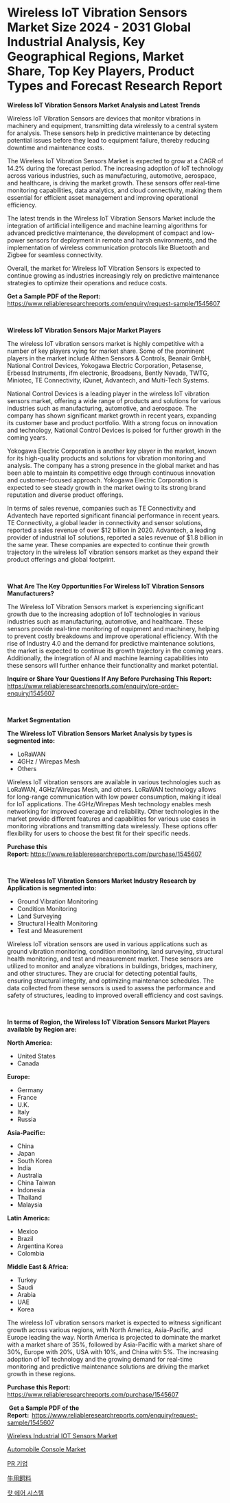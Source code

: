 <p><h1>Wireless IoT Vibration Sensors Market Size 2024 - 2031 Global Industrial Analysis, Key Geographical Regions, Market Share, Top Key Players, Product Types and Forecast Research Report</h1></p><p><strong>Wireless IoT Vibration Sensors Market Analysis and Latest Trends</strong></p>
<p><p>Wireless IoT Vibration Sensors are devices that monitor vibrations in machinery and equipment, transmitting data wirelessly to a central system for analysis. These sensors help in predictive maintenance by detecting potential issues before they lead to equipment failure, thereby reducing downtime and maintenance costs.</p><p>The Wireless IoT Vibration Sensors Market is expected to grow at a CAGR of 14.2% during the forecast period. The increasing adoption of IoT technology across various industries, such as manufacturing, automotive, aerospace, and healthcare, is driving the market growth. These sensors offer real-time monitoring capabilities, data analytics, and cloud connectivity, making them essential for efficient asset management and improving operational efficiency.</p><p>The latest trends in the Wireless IoT Vibration Sensors Market include the integration of artificial intelligence and machine learning algorithms for advanced predictive maintenance, the development of compact and low-power sensors for deployment in remote and harsh environments, and the implementation of wireless communication protocols like Bluetooth and Zigbee for seamless connectivity.</p><p>Overall, the market for Wireless IoT Vibration Sensors is expected to continue growing as industries increasingly rely on predictive maintenance strategies to optimize their operations and reduce costs.</p></p>
<p><strong>Get a Sample PDF of the Report:&nbsp;</strong> <a href="https://www.reliableresearchreports.com/enquiry/request-sample/1545607">https://www.reliableresearchreports.com/enquiry/request-sample/1545607</a></p>
<p>&nbsp;</p>
<p><strong>Wireless IoT Vibration Sensors Major Market Players</strong></p>
<p><p>The wireless IoT vibration sensors market is highly competitive with a number of key players vying for market share. Some of the prominent players in the market include Althen Sensors & Controls, Beanair GmbH, National Control Devices, Yokogawa Electric Corporation, Petasense, Erbessd Instruments, ifm electronic, Broadsens, Bently Nevada, TWTG, Miniotec, TE Connectivity, iQunet, Advantech, and Multi-Tech Systems.</p><p>National Control Devices is a leading player in the wireless IoT vibration sensors market, offering a wide range of products and solutions for various industries such as manufacturing, automotive, and aerospace. The company has shown significant market growth in recent years, expanding its customer base and product portfolio. With a strong focus on innovation and technology, National Control Devices is poised for further growth in the coming years.</p><p>Yokogawa Electric Corporation is another key player in the market, known for its high-quality products and solutions for vibration monitoring and analysis. The company has a strong presence in the global market and has been able to maintain its competitive edge through continuous innovation and customer-focused approach. Yokogawa Electric Corporation is expected to see steady growth in the market owing to its strong brand reputation and diverse product offerings.</p><p>In terms of sales revenue, companies such as TE Connectivity and Advantech have reported significant financial performance in recent years. TE Connectivity, a global leader in connectivity and sensor solutions, reported a sales revenue of over $12 billion in 2020. Advantech, a leading provider of industrial IoT solutions, reported a sales revenue of $1.8 billion in the same year. These companies are expected to continue their growth trajectory in the wireless IoT vibration sensors market as they expand their product offerings and global footprint.</p></p>
<p>&nbsp;</p>
<p><strong>What Are The Key Opportunities For Wireless IoT Vibration Sensors Manufacturers?</strong></p>
<p><p>The Wireless IoT Vibration Sensors market is experiencing significant growth due to the increasing adoption of IoT technologies in various industries such as manufacturing, automotive, and healthcare. These sensors provide real-time monitoring of equipment and machinery, helping to prevent costly breakdowns and improve operational efficiency. With the rise of Industry 4.0 and the demand for predictive maintenance solutions, the market is expected to continue its growth trajectory in the coming years. Additionally, the integration of AI and machine learning capabilities into these sensors will further enhance their functionality and market potential.</p></p>
<p><strong>Inquire or Share Your Questions If Any Before Purchasing This Report:</strong> <a href="https://www.reliableresearchreports.com/enquiry/pre-order-enquiry/1545607">https://www.reliableresearchreports.com/enquiry/pre-order-enquiry/1545607</a></p>
<p>&nbsp;</p>
<p><strong>Market Segmentation</strong></p>
<p><strong>The Wireless IoT Vibration Sensors Market Analysis by types is segmented into:</strong></p>
<p><ul><li>LoRaWAN</li><li>4GHz / Wirepas Mesh</li><li>Others</li></ul></p>
<p><p>Wireless IoT vibration sensors are available in various technologies such as LoRaWAN, 4GHz/Wirepas Mesh, and others. LoRaWAN technology allows for long-range communication with low power consumption, making it ideal for IoT applications. The 4GHz/Wirepas Mesh technology enables mesh networking for improved coverage and reliability. Other technologies in the market provide different features and capabilities for various use cases in monitoring vibrations and transmitting data wirelessly. These options offer flexibility for users to choose the best fit for their specific needs.</p></p>
<p><strong>Purchase this Report:&nbsp;</strong><a href="https://www.reliableresearchreports.com/purchase/1545607">https://www.reliableresearchreports.com/purchase/1545607</a></p>
<p>&nbsp;</p>
<p><strong>The Wireless IoT Vibration Sensors Market Industry Research by Application is segmented into:</strong></p>
<p><ul><li>Ground Vibration Monitoring</li><li>Condition Monitoring</li><li>Land Surveying</li><li>Structural Health Monitoring</li><li>Test and Measurement</li></ul></p>
<p><p>Wireless IoT vibration sensors are used in various applications such as ground vibration monitoring, condition monitoring, land surveying, structural health monitoring, and test and measurement market. These sensors are utilized to monitor and analyze vibrations in buildings, bridges, machinery, and other structures. They are crucial for detecting potential faults, ensuring structural integrity, and optimizing maintenance schedules. The data collected from these sensors is used to assess the performance and safety of structures, leading to improved overall efficiency and cost savings.</p></p>
<p>&nbsp;</p>
<p><strong>In terms of Region, the Wireless IoT Vibration Sensors Market Players available by Region are:</strong></p>
<p>
    <p> <strong> North America: </strong>
        <ul>
            <li>United States</li>
            <li>Canada</li>
        </ul>
        </p> 
    <p> <strong> Europe: </strong>
        <ul>
            <li>Germany</li>
            <li>France</li>
            <li>U.K.</li>
            <li>Italy</li>
            <li>Russia</li>
        </ul>
        </p> 
    <p> <strong> Asia-Pacific: </strong>
        <ul>
            <li>China</li>
            <li>Japan</li>
            <li>South Korea</li>
            <li>India</li>
            <li>Australia</li>
            <li>China Taiwan</li>
            <li>Indonesia</li>
            <li>Thailand</li>
            <li>Malaysia</li>
        </ul>
        </p> 
    <p> <strong> Latin America: </strong>
        <ul>
            <li>Mexico</li>
            <li>Brazil</li>
            <li>Argentina Korea</li>
            <li>Colombia</li>
        </ul>
        </p> 
    <p> <strong> Middle East & Africa: </strong>
        <ul>
            <li>Turkey</li>
            <li>Saudi</li>
            <li>Arabia</li>
            <li>UAE</li>
            <li>Korea</li>
        </ul>
    </p>
    </p>
<p><p>The wireless IoT vibration sensors market is expected to witness significant growth across various regions, with North America, Asia-Pacific, and Europe leading the way. North America is projected to dominate the market with a market share of 35%, followed by Asia-Pacific with a market share of 30%, Europe with 20%, USA with 10%, and China with 5%. The increasing adoption of IoT technology and the growing demand for real-time monitoring and predictive maintenance solutions are driving the market growth in these regions.</p></p>
<p><strong>Purchase this Report: </strong><a href="https://www.reliableresearchreports.com/purchase/1545607">https://www.reliableresearchreports.com/purchase/1545607</a></p>
<p>&nbsp;<strong>Get a Sample PDF of the Report:&nbsp;&nbsp;</strong><a href="https://www.reliableresearchreports.com/enquiry/request-sample/1545607">https://www.reliableresearchreports.com/enquiry/request-sample/1545607</a></p>
<p><strong></strong></p>
<p><p><a href="https://github.com/brenzgnarento/Market-Research-Report-List-1/blob/main/wireless-industrial-iot-sensors-market.md">Wireless Industrial IOT Sensors Market</a></p><p><a href="https://issuu.com/reportprime-2/docs/automobile-console-market-size-2030.pptx">Automobile Console Market</a></p><p><a href="https://github.com/nuekbpymrrz5/Market-Research-Report-List-1/blob/main/504826611931.md">PR 기업</a></p><p><a href="https://github.com/jkjreqjscoxx7/Market-Research-Report-List-1/blob/main/488700212911.md">牛用飼料</a></p><p><a href="https://medium.com/@kellyclarkson42/%EC%97%B4%EA%B3%B5%EA%B8%B0-%EC%8B%9C%EC%8A%A4%ED%85%9C-%EC%8B%9C%EC%9E%A5-%EC%A1%B0%EC%82%AC-%EB%B3%B4%EA%B3%A0%EC%84%9C-2024%EB%85%84%EB%B6%80%ED%84%B0-2031%EB%85%84%EA%B9%8C%EC%A7%80%EC%9D%98-%EC%97%AD%EC%82%AC-%EB%B0%8F-%EC%98%88%EC%B8%A1-5d0880a6882c">핫 에어 시스템</a></p></p>